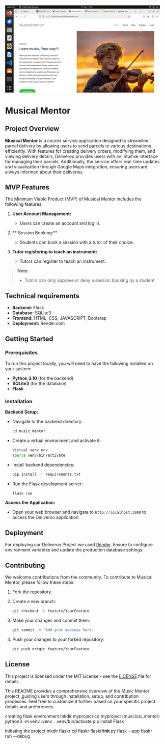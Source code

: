 

![title image](</flaskr/static/dashboard.png>)


# Musical Mentor

## Project Overview

**Musical Mentor** is a courier service application designed to streamline parcel delivery by allowing users to send parcels to various destinations efficiently. With features for creating delivery orders, modifying them, and viewing delivery details, Deliveroo provides users with an intuitive interface for managing their parcels. Additionally, the service offers real-time updates and visualization through Google Maps integration, ensuring users are always informed about their deliveries.

## MVP Features

The Minimum Viable Product (MVP) of Musical Mentor includes the following features:

1. **User Account Management:**
   - Users can create an account and log in.

2. ** Session Booking:**
   - Students can book a session with a tutor of their choice.

3. **Tutor registering to teach an instrument:**
    - Tutors can register to teach an instrument.


> **Note:**
>
> - Tutors can only approve or deny a session booking by a student

## Technical requirements

- **Backend:** Flask
- **Database:** SQLite3
- **Frontend:** HTML, CSS, JAVASCRIPT, Bootsrap
- **Deployment:** Render.com

## Getting Started

### Prerequisites

To run this project locally, you will need to have the following installed on your system:

- **Python 3.10** (for the backend)
- **SQLite3** (for the database)
- **Flask** 

### Installation


 **Backend Setup:**

   - Navigate to the backend directory:

     ```bash
     cd music_mentor
     ```

   - Create a virtual environment and activate it:

     ```bash  
     virtual venv env
     source venv/bin/activate  
     ```

   - Install backend dependencies:

     ```bash
     pip install -r requirements.txt
     ```

   - Run the Flask development server:

     ```bash
     flask run
     ```

 **Access the Application:**

   - Open your web browser and navigate to `http://localhost:3000` to access the Deliveroo application.
## Deployment

For deploying our Deliveroo Project we used [Render](render.com). Ensure to configure environment variables and update the production database settings.

## Contributing

We welcome contributions from the community. To contribute to Musical Mentor, please follow these steps:

1. Fork the repository.
2. Create a new branch:

   ```bash
   git checkout -b feature/YourFeature
   ```

3. Make your changes and commit them:

   ```bash
   git commit -m "Add your message here"
   ```

4. Push your changes to your forked repository:

   ```bash
   git push origin feature/YourFeature
   ```

## License

This project is licensed under the MIT License - see the [LICENSE](LICENSE) file for details.

This README provides a comprehensive overview of the Music Mentor project, guiding users through installation, setup, and contribution processes. Feel free to customize it further based on your specific project details and preferences.


creating flask environment
mkdir myproject
cd myproject (muscical_mentor)
python3 -m venv .venv
. .venv/bin/activate
pip install Flask

Initiating the project
mkdir flaskr
cd flaskr
flaskr/__init__.py
flask --app flaskr run --debug

